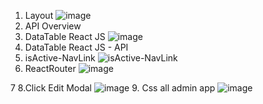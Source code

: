 1. Layout
   ![image](https://github.com/user-attachments/assets/f68a4d35-4780-42a5-b6c2-6c0da990b84e)
2. API Overview
3. DataTable React JS
   ![image](https://github.com/user-attachments/assets/f0f1b6ce-e335-44d8-80e2-1f0f00341689)
4. DataTable React JS - API
5. isActive-NavLink
   ![isActive-NavLink](https://github.com/user-attachments/assets/2aa173ea-450f-4001-9acb-c00621796f6c)
6.  ReactRouter
![image](https://github.com/user-attachments/assets/b50feb9c-2b3f-4364-93b6-d2d256cca039)

7
8.Click Edit Modal
![image](https://github.com/user-attachments/assets/cb151be7-ec02-40e4-880b-ba5bd1d40022)
9. Css all admin app
![image](https://github.com/user-attachments/assets/f9a4bb9d-ccab-459a-902f-8138f2cb91b3)



